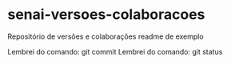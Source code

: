 # senai-versoes-colaboracoes
Repositório de versões e colaborações 
readme de exemplo

Lembrei do comando: git commit
Lembrei do comando: git status

